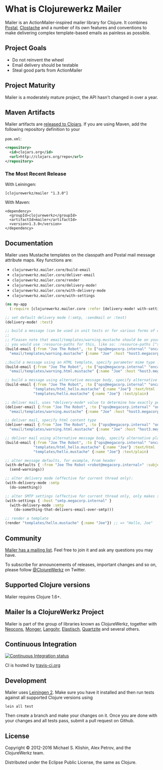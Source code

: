 # What is Clojurewerkz Mailer

Mailer is an ActionMailer-inspired mailer library for Clojure. It combines [Postal](https://github.com/drewr/postal), [Clostache](https://github.com/fhd/clostache)
and a number of its own features and conventions to make delivering complex template-based emails as painless as possible.


## Project Goals

 * Do not reinvent the wheel
 * Email delivery should be testable
 * Steal good parts from ActionMailer


## Project Maturity

Mailer is a moderately mature project, the API hasn't changed in over a year.



## Maven Artifacts

Mailer artifacts are [released to Clojars](https://clojars.org/clojurewerkz/mailer).
If you are using Maven, add the following repository definition to your

`pom.xml`:

``` xml
<repository>
  <id>clojars.org</id>
  <url>http://clojars.org/repo</url>
</repository>
```


### The Most Recent Release

With Leiningen:

    [clojurewerkz/mailer "1.3.0"]

With Maven:

    <dependency>
      <groupId>clojurewerkz</groupId>
      <artifactId>mailer</artifactId>
      <version>1.3.0</version>
    </dependency>



## Documentation

Mailer uses Mustache templates on the classpath and Postal mail message attribute maps. Key functions are:

 * `clojurewerkz.mailer.core/build-email`
 * `clojurewerkz.mailer.core/deliver-email`
 * `clojurewerkz.mailer.core/render`
 * `clojurewerkz.mailer.core/delivery-mode!`
 * `clojurewerkz.mailer.core/with-delivery-mode`
 * `clojurewerkz.mailer.core/with-settings`

``` clojure
(ns my-app
  (:require [clojurewerkz.mailer.core :refer [delivery-mode! with-settings with-defaults with-settings build-email deliver-email]]))

;; set default delivery mode (:smtp, :sendmail or :test)
(delivery-mode! :test)

;; build a message (can be used in unit tests or for various forms of delayed delivery)
;;
;; Pleasen note that email/templates/warning.mustache should be on your classpath. For example, with Leiningen 2,
;; you would use :resource-paths for this, like so: :resource-paths ["src/resources"]
(build-email {:from "Joe The Robot", :to ["ops@megacorp.internal" "oncall@megacorp.internal"] :subject "OMG everything is down!"}
  "email/templates/warning.mustache" {:name "Joe" :host "host3.megacorp.internal"})

;;build a message using an HTML template, specify parameter mime type :text/html
(build-email {:from "Joe The Robot", :to ["ops@megacorp.internal" "oncall@megacorp.internal"] :subject "OMG everything is down!"}
  "email/templates/warning.html.mustache" {:name "Joe" :host "host3.megacorp.internal"} :text/html)

;; build a message using alternative message body, specify alternative plain-text body in addition to main HTML body of the message
(build-email {:from "Joe The Robot", :to ["ops@megacorp.internal" "oncall@megacorp.internal"] :subject "Hello!"}
             "templates/html_hello.mustache" {:name "Joe"} :text/html
             "templates/hello.mustache" {:name "Joe"} :text/plain)

;; deliver mail, uses *delivery-mode* value to determine how exactly perform the delivery, defaults to :text/plain
(deliver-email {:from "Joe The Robot", :to ["ops@megacorp.internal" "oncall@megacorp.internal"] :subject "OMG everything is down!"}
  "email/templates/warning.mustache" {:name "Joe" :host "host3.megacorp.internal"})

;; deliver mail, specify html content type
(deliver-email {:from "Joe The Robot", :to ["ops@megacorp.internal" "oncall@megacorp.internal"] :subject "OMG everything is down!"}
  "email/templates/warning.html.mustache" {:name "Joe" :host "host3.megacorp.internal"} :text/html)

;; deliver mail using alternative message body, specify alternative plain-text body in addition to main HTML body of the message
(build-email {:from "Joe The Robot", :to ["ops@megacorp.internal" "oncall@megacorp.internal"] :subject "Hello!"}
             "templates/html_hello.mustache" {:name "Joe"} :text/html
             "templates/hello.mustache" {:name "Joe"} :text/plain)

;; alter message defaults, for example, From header
(with-defaults { :from "Joe The Robot <robot@megacorp.internal>" :subject "[Do Not Reply] Warning! Achtung! Внимание!" }
  (send-warnings))

;; alter delivery mode (effective for current thread only):
(with-delivery-mode :smtp
  (do-something))

;; alter SMTP settings (effective for current thread only, only makes sense for :smtp delivery mode):
(with-settings { :host "smtp.megacorp.internal" }
  (with-delivery-mode :smtp
    (do-something-that-delivers-email-over-smtp)))

;; render a template
(render "templates/hello.mustache" {:name "Joe"}) ;; => "Hello, Joe"
```


## Community

[Mailer has a mailing list](https://groups.google.com/group/clojure-email). Feel free to join it and ask any questions you may have.

To subscribe for announcements of releases, important changes and so on, please follow [@ClojureWerkz](https://twitter.com/#!/clojurewerkz) on Twitter.


## Supported Clojure versions

Mailer requires Clojure 1.6+.


## Mailer Is a ClojureWerkz Project

Mailer is part of the group of libraries known as ClojureWerkz,
together with [Neocons](http://clojureneo4j.info),
[Monger](http://clojuremongodb.info),
[Langohr](http://clojurerabbitmq.info),
[Elastisch](https://clojureelasticsearch.info),
[Quartzite](https://github.com/michaelklishin/quartzite) and several
others.


## Continuous Integration

[![Continuous Integration status](https://secure.travis-ci.org/clojurewerkz/mailer.png)](http://travis-ci.org/clojurewerkz/mailer)

CI is hosted by [travis-ci.org](http://travis-ci.org)


## Development

Mailer uses [Leiningen 2](https://github.com/technomancy/leiningen/blob/master/doc/TUTORIAL.md). Make sure you have it installed and then run tests
against all supported Clojure versions using

    lein all test

Then create a branch and make your changes on it. Once you are done with your changes and all tests pass, submit
a pull request on Github.



## License

Copyright © 2012-2016 Michael S. Klishin, Alex Petrov, and the ClojureWerkz team.

Distributed under the Eclipse Public License, the same as Clojure.
